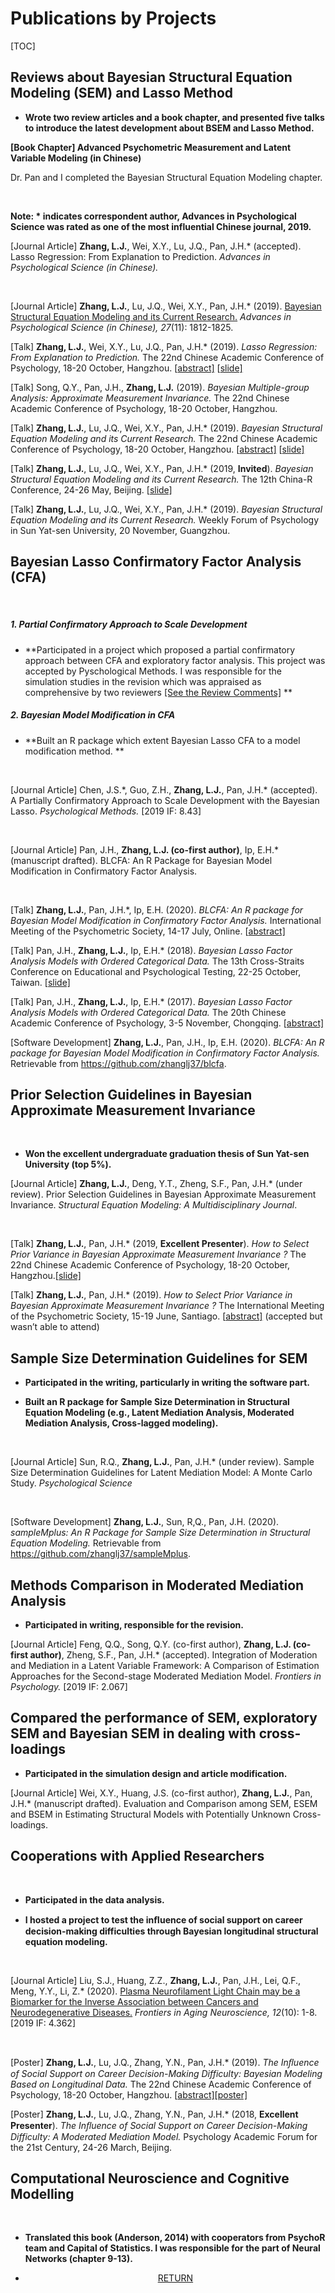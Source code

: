 # Publications by Projects

[TOC]

## Reviews about Bayesian Structural Equation Modeling (SEM) and Lasso Method

 							 							

- **Wrote two review articles and a book chapter, and presented five talks to introduce the latest development about BSEM and Lasso Method.**

 							 							

**[Book Chapter] Advanced Psychometric Measurement and Latent Variable Modeling (in Chinese)** 

Dr. Pan and I completed the Bayesian Structural Equation Modeling chapter.

​					 							 							

**Note: \* indicates correspondent author, Advances in Psychological Science was rated as one of the most influential Chinese journal, 2019.**							

[Journal Article] **Zhang, L.J.**, Wei, X.Y., Lu, J.Q., Pan, J.H.* (accepted). Lasso Regression: From Explanation to Prediction. *Advances in Psychological Science (in Chinese).* 

​		 							

[Journal Article] **Zhang, L.J.**, Lu, J.Q., Wei, X.Y., Pan, J.H.* (2019). [Bayesian Structural Equation Modeling and its Current Research.](https://www.lijinzhang.xyz/share/Paper_BSEM.pdf) *Advances in Psychological Science (in Chinese), 27*(11): 1812-1825. 

 							 							

[Talk] **Zhang, L.J.**, Wei, X.Y., Lu, J.Q., Pan, J.H.* (2019). *Lasso Regression: From Explanation to Prediction.* The 22nd Chinese Academic Conference of Psychology, 18-20 October, Hangzhou. [[abstract\]](https://www.lijinzhang.xyz/share/Abstracts_Lasso.pdf) [[slide\]](https://www.lijinzhang.xyz/share/191020_lasso.pdf)

 							

[Talk] Song, Q.Y., Pan, J.H., **Zhang, L.J.** (2019). *Bayesian Multiple-group Analysis: Approximate Measurement Invariance.* The 22nd Chinese Academic Conference of Psychology, 18-20 October, Hangzhou.

 							

[Talk] **Zhang, L.J.**, Lu, J.Q., Wei, X.Y., Pan, J.H.* (2019). *Bayesian Structural Equation Modeling and its Current Research.* The 22nd Chinese Academic Conference of Psychology, 18-20 October, Hangzhou. [[abstract\]](https://www.lijinzhang.xyz/share/Abstracts_BSEM.pdf) [[slide\]](https://www.lijinzhang.xyz/share/191020_bsem.pdf)

 							

[Talk] **Zhang, L.J.**, Lu, J.Q., Wei, X.Y., Pan, J.H.* (2019, **Invited**). *Bayesian Structural Equation Modeling and its Current Research.* The 12th China-R Conference, 24-26 May, Beijing. [[slide\]](https://www.lijinzhang.xyz/share/190525_r_bsem.pdf)

 							

[Talk] **Zhang, L.J.**, Lu, J.Q., Wei, X.Y., Pan, J.H.* (2019). *Bayesian Structural Equation Modeling and its Current Research.* Weekly Forum of Psychology in Sun Yat-sen University, 20 November, Guangzhou.

## Bayesian Lasso Confirmatory Factor Analysis (CFA) 

​							 							

##### 1. Partial Confirmatory Approach to Scale Development 

- **Participated in a project which proposed a partial confirmatory approach between CFA and exploratory factor analysis. This project was accepted by Pyschological Methods. I was responsible for the simulation studies in the revision which was appraised as comprehensive by two reviewers [[See the Review Comments]](https://zhanglj37.github.io/blog_200409_PMparticipation.html) **			 							

##### 2. Bayesian Model Modification in CFA

- **Built an R package which extent Bayesian Lasso CFA to a model modification method. **

​					 							

[Journal Article] Chen, J.S.\*, Guo, Z.H., **Zhang, L.J.**, Pan, J.H.* (accepted). A Partially Confirmatory Approach to Scale Development with the Bayesian Lasso. *Psychological Methods.* [2019 IF: 8.43] 

​		 							

[Journal Article] Pan, J.H., **Zhang, L.J. (co-first author)**, Ip, E.H.* (manuscript drafted). BLCFA: An R Package for Bayesian Model Modification in Confirmatory Factor Analysis. 

​		 							

[Talk] **Zhang, L.J.**, Pan, J.H.*, Ip, E.H. (2020). *BLCFA: An R package for Bayesian Model Modification in Confirmatory Factor Analysis.* International Meeting of the Psychometric Society, 14-17 July, Online. [[abstract\]](https://www.lijinzhang.xyz/share/Abstracts_BLCFApackage.pdf) 

 							

[Talk] Pan, J.H., **Zhang, L.J.**, Ip, E.H.* (2018). *Bayesian Lasso Factor Analysis Models with Ordered Categorical Data.* The 13th Cross-Straits Conference on Educational and Psychological Testing, 22-25 October, Taiwan. [[slide\]](https://www.lijinzhang.xyz/share/181022_Taiwan_blcfa.pdf)

 							

[Talk] Pan, J.H., **Zhang, L.J.**, Ip, E.H.* (2017). *Bayesian Lasso Factor Analysis Models with Ordered Categorical Data.* The 20th Chinese Academic Conference of Psychology, 3-5 November, Chongqing. [[abstract\]](https://www.lijinzhang.xyz/share/Abstracts_blcfa.pdf)

 							 							

[Software Development] **Zhang, L.J.**, Pan, J.H., Ip, E.H. (2020). *BLCFA: An R package for Bayesian Model Modification in Confirmatory Factor Analysis.* Retrievable from https://github.com/zhanglj37/blcfa. 



## Prior Selection Guidelines in Bayesian Approximate Measurement Invariance 

​		 							

- **Won the excellent undergraduate graduation thesis of Sun Yat-sen University (top 5%).**



[Journal Article] **Zhang, L.J.**, Deng, Y.T., Zheng, S.F., Pan, J.H.* (under review). Prior Selection Guidelines in Bayesian Approximate Measurement Invariance. <i>Structural Equation Modeling: A Multidisciplinary Journal</i>.

​		 							

[Talk] **Zhang, L.J.**, Pan, J.H.* (2019, **Excellent Presenter**). *How to Select Prior Variance in Bayesian Approximate Measurement Invariance ?*  The 22nd Chinese Academic Conference of Psychology, 18-20 October, Hangzhou.[[slide\]](https://www.lijinzhang.xyz/share/191019_MI_prior.pdf)

 							

[Talk] **Zhang, L.J.**, Pan, J.H.* (2019). *How to Select Prior Variance in Bayesian Approximate Measurement Invariance ?*  The International Meeting of the Psychometric Society, 15-19 June, Santiago. [[abstract\]](https://www.lijinzhang.xyz/share/Abstracts_IMPS_Measurement_Invariance.pdf) (accepted but wasn’t able to attend)

## Sample Size Determination Guidelines for SEM

- **Participated in the writing, particularly in writing the software part.**

- **Built an R package for Sample Size Determination in Structural Equation Modeling (e.g., Latent Mediation Analysis, Moderated Mediation Analysis, Cross-lagged modeling).**

  ​							

[Journal Article] Sun, R.Q., **Zhang, L.J.**, Pan, J.H.* (under review). Sample Size Determination Guidelines for Latent Mediation Model: A Monte Carlo Study. *Psychological Science*

​		 							

[Software Development] **Zhang, L.J.**, Sun, R,Q., Pan, J.H. (2020). *sampleMplus: An R Package for Sample Size Determination in Structural Equation Modeling.* Retrievable from https://github.com/zhanglj37/sampleMplus. 

## Methods Comparison in Moderated Mediation Analysis 

- **Participated in writing, responsible for the revision.**

 						

[Journal Article] Feng, Q.Q., Song, Q.Y. (co-first author), **Zhang, L.J. (co-first author)**, Zheng, S.F., Pan, J.H.* (accepted). Integration of Moderation and Mediation in a Latent Variable Framework: A Comparison of Estimation Approaches for the Second-stage Moderated Mediation Model. *Frontiers in Psychology.*  [2019 IF: 2.067]

## Compared the performance of SEM, exploratory SEM and Bayesian SEM in dealing with cross-loadings

- **Participated in the simulation design and article modification.**

 							

[Journal Article] Wei, X.Y., Huang, J.S. (co-first author), **Zhang, L.J.**, Pan, J.H.*  (manuscript drafted). Evaluation and Comparison among SEM, ESEM and BSEM in Estimating Structural Models with Potentially Unknown Cross-loadings. 

## Cooperations with Applied Researchers

​	 						

- **Participated in the data analysis.**

- **I hosted a project to test the inﬂuence of social support on career decision-making difficulties through Bayesian longitudinal structural equation modeling.**

​						 						

[Journal Article] Liu, S.J., Huang, Z.Z., **Zhang, L.J.**, Pan, J.H., Lei, Q.F., Meng, Y.Y., Li, Z.* (2020). [Plasma Neurofilament Light Chain may be a Biomarker for the Inverse Association between Cancers and Neurodegenerative Diseases.](https://www.lijinzhang.xyz/share/Paper_Biomarker.pdf) *Frontiers in Aging Neuroscience, 12*(10): 1-8. [2019 IF: 4.362]

​		 							 						

[Poster] **Zhang, L.J.**, Lu, J.Q., Zhang, Y.N., Pan, J.H.* (2019). *The Inﬂuence of Social Support on Career Decision-Making Difficulty: Bayesian Modeling Based on Longitudinal Data.* The 22nd Chinese Academic Conference of Psychology, 18-20 October, Hangzhou. [[abstract\]](https://www.lijinzhang.xyz/share/Abstracts_CDMD_Longitudinal_Data.pdf)[[poster\]](https://www.lijinzhang.xyz/share/180324_Beijing_ccmd.png)

 						

[Poster] **Zhang, L.J.**, Lu, J.Q., Zhang, Y.N., Pan, J.H.* (2018, **Excellent Presenter**). *The Inﬂuence of Social Support on Career Decision-Making Difficulty: A Moderated Mediation Model.*  Psychology Academic Forum for the 21st Century, 24-26 March, Beijing. 

## Computational Neuroscience and Cognitive Modelling	

​								 							

- **Translated this book (Anderson, 2014) with cooperators from PsychoR team and Capital of Statistics. I was responsible for the part of Neural Networks (chapter 9-13).**





<center>
<ul class="actions">
<li><a href="https://www.lijinzhang.xyz/publications.html" class="button">RETURN</a></li>
</ul>			
</center>